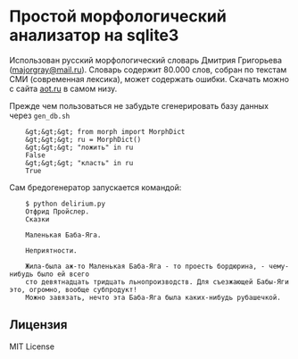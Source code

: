 Простой морфологический анализатор на sqlite3
============

Использован русский морфологический словарь Дмитрия Григорьева (majorgray@mail.ru). Словарь содержит 80.000 слов, собран по текстам СМИ (современная лексика), может содержать ошибки. Скачать можно с сайта [aot.ru](http://aot.ru/download.php) в самом низу.

Прежде чем пользоваться не забудьте сгенерировать базу данных через <code>gen_db.sh</code>

        &gt;&gt;&gt; from morph import MorphDict
        &gt;&gt;&gt; ru = MorphDict()
        &gt;&gt;&gt; "ложить" in ru
        False
        &gt;&gt;&gt; "класть" in ru
        True

Сам бредогенератор запускается командой:
  
        $ python delirium.py
        Отфрид Пройслер. 
        Сказки 
        
        Маленькая Баба-Яга. 
        
        Неприятности. 
        
        Жила-была аж-то Маленькая Баба-Яга - то проесть бордюрина, - чему-нибудь было ей всего 
        сто девятнадцать тридцать льнопроизводств. Для съезжающей Бабы-Яги это, огромно, вообще субпродукт! 
        Можно завязать, нечто эта Баба-Яга была каких-нибудь рубашечкой. 

Лицензия
--------

MIT License
